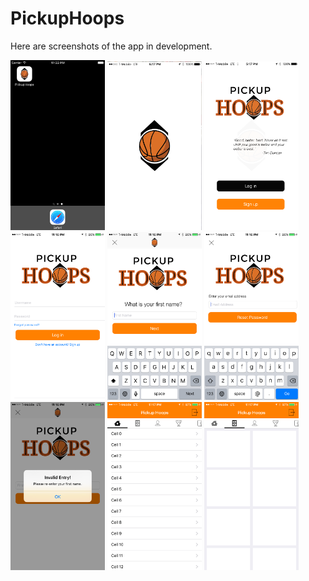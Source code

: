 # PickupHoops

Here are screenshots of the app in development.

<img src="Screenshots/AppIcon.png" alt="App Icon" width="30%" height="30%"/>   <img src="Screenshots/LaunchScreen.png" alt="Launch Screen" width="30%" height="30%"/>
<img src="Screenshots/FirstScreen.png" alt="First Screen" width="30%" height="30%"/>
<img src="Screenshots/LoginScreen.PNG" alt="Login Screen" width="30%" height="30%"/>
<img src="Screenshots/SignUp.PNG" alt="Sign up Screen" width="30%" height="30%"/>
<img src="Screenshots/ResetPassword.PNG" alt="Reset Password Screen" width="30%" height="30%"/>
<img src="Screenshots/Alert.PNG" alt="Alert Screen" width="30%" height="30%"/>
<img src="Screenshots/HomeScreen.PNG" alt="Home Screen" width="30%" height="30%"/>
<img src="Screenshots/GamesTab.PNG" alt="Games Tab Screen" width="30%" height="30%"/>


